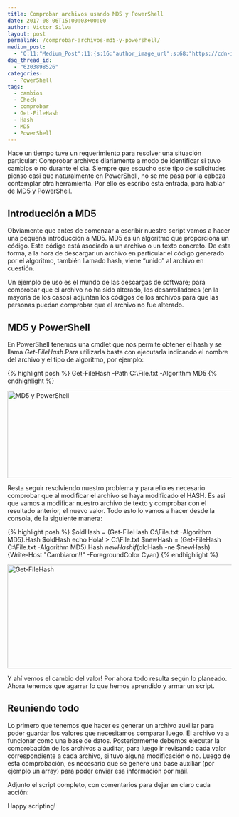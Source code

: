 ```yaml
---
title: Comprobar archivos usando MD5 y PowerShell
date: 2017-08-06T15:00:03+00:00
author: Victor Silva
layout: post
permalink: /comprobar-archivos-md5-y-powershell/
medium_post:
  - 'O:11:"Medium_Post":11:{s:16:"author_image_url";s:68:"https://cdn-images-1.medium.com/fit/c/200/200/0*Sz3Js055VwE6KyPu.jpg";s:10:"author_url";s:33:"https://medium.com/@vmsilvamolina";s:11:"byline_name";N;s:12:"byline_email";N;s:10:"cross_link";s:2:"no";s:2:"id";s:12:"f3ddfbd1d649";s:21:"follower_notification";s:3:"yes";s:7:"license";s:19:"all-rights-reserved";s:14:"publication_id";s:2:"-1";s:6:"status";s:6:"public";s:3:"url";s:89:"https://medium.com/@vmsilvamolina/comprobar-archivos-usando-md5-y-powershell-f3ddfbd1d649";}'
dsq_thread_id:
  - "6203898526"
categories:
  - PowerShell
tags:
  - cambios
  - Check
  - comprobar
  - Get-FileHash
  - Hash
  - MD5
  - PowerShell
---
```


Hace un tiempo tuve un requerimiento para resolver una situación particular: Comprobar archivos diariamente a modo de identificar si tuvo cambios o no durante el día. Siempre que escucho este tipo de solicitudes pienso casi que naturalmente en PowerShell, no se me pasa por la cabeza contemplar otra herramienta. Por ello es escribo esta entrada, para hablar de MD5 y PowerShell.

## Introducción a MD5

Obviamente que antes de comenzar a escribir nuestro script vamos a hacer una pequeña introducción a MD5. MD5 es un algoritmo que proporciona un código. Este código está asociado a un archivo o un texto concreto. De esta forma, a la hora de descargar un archivo en particular el código generado por el algoritmo, también llamado hash, viene “unido” al archivo en cuestión.

Un ejemplo de uso es el mundo de las descargas de software; para comprobar que el archivo no ha sido alterado, los desarrolladores (en la mayoría de los casos) adjuntan los códigos de los archivos para que las personas puedan comprobar que el archivo no fue alterado.

## MD5 y PowerShell

En PowerShell tenemos una cmdlet que nos permite obtener el hash y se llama _Get-FileHash_.Para utilizarla basta con ejecutarla indicando el nombre del archivo y el tipo de algoritmo, por ejemplo:

{% highlight posh %}
Get-FileHash -Path C:\File.txt -Algorithm MD5
{% endhighlight %}
    

<img src="https://0lzg6w-ch3302.files.1drv.com/y4mvpQg_N0YV6EX2M6YhGzWPMdl2eOrtlrB2Y_IWSty9B2K96qz_lSbPkLk-_mX9WTphFy203f5Ur6h1d9WF64FGEeJfYEk_gyuwIlUfZDIR81gym7PJeciwoMlXWJJ2hlYZ9BSByUF0lXZC0a5bknxsjKzyhKMS_lik1gROqAksHemRYO0ZLjSVhVYnY1IhegxclHj-9OyJubZ9F422RaS7Q?width=859&#038;height=196&#038;cropmode=none" width="859" height="196" alt="MD5 y PowerShell" class="alignnone size-full" />

Resta seguir resolviendo nuestro problema y para ello es necesario comprobar que al modificar el archivo se haya modificado el HASH. Es así que vamos a modificar nuestro archivo de texto y comprobar con el resultado anterior, el nuevo valor. Todo esto lo vamos a hacer desde la consola, de la siguiente manera:

{% highlight posh %}
$oldHash = (Get-FileHash C:\File.txt -Algorithm MD5).Hash
$oldHash
echo Hola! > C:\File.txt
$newHash = (Get-FileHash C:\File.txt -Algorithm MD5).Hash
$newHash
if ($oldHash -ne $newHash) {Write-Host "Cambiaron!!" -ForegroundColor Cyan}
{% endhighlight %}

<img src="https://0lzh6w-ch3302.files.1drv.com/y4mbFZk9U6bDHPeMXDFgRw-Y8-hoZJsFpLKi7ygZq64EuBYvZstN0n4T_NP92m-nm0mHnzztSnqAUszKyvTwtIQowTU9IqvEAdtwudxm8zGdWU0Qejg0lAG5y-15tLr6K10zBhOTPceWQf9KQt5aT_WjsD-jgYgtKVLsIlpoh9P6KBBobziCqscXchfw6uqnfzBHqmvSc2HDh9IM1YD973egA?width=859&#038;height=233&#038;cropmode=none" width="859" height="233" alt="Get-FileHash" class="alignnone size-full" />

Y ahí vemos el cambio del valor! Por ahora todo resulta según lo planeado. Ahora tenemos que agarrar lo que hemos aprendido y armar un script.

## Reuniendo todo

Lo primero que tenemos que hacer es generar un archivo auxiliar para poder guardar los valores que necesitamos comparar luego. El archivo va a funcionar como una base de datos. Posteriormente debemos ejecutar la comprobación de los archivos a auditar, para luego ir revisando cada valor correspondiente a cada archivo, si tuvo alguna modificación o no. Luego de esta comprobación, es necesario que se genere una base auxiliar (por ejemplo un array) para poder enviar esa información por mail.

Adjunto el script completo, con comentarios para dejar en claro cada acción:

<script src="https://gist.github.com/vmsilvamolina/7d53d90a3d189b5b2e79fd4beb4802c5.js"></script>

Happy scripting!